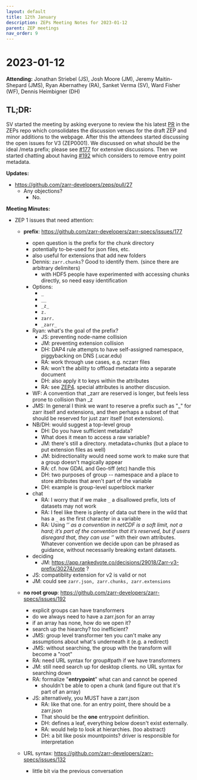 ```yaml
---
layout: default
title: 12th January
description: ZEPs Meeting Notes for 2023-01-12
parent: ZEP meetings
nav_order: 9
---
```


# 2023-01-12

**Attending:** Jonathan Striebel (JS), Josh Moore (JM), Jeremy Maitin-Shepard (JMS), Ryan Abernathey (RA), Sanket Verma (SV), Ward Fisher (WF), Dennis Heimbigner (DH)

## TL;DR:

SV started the meeting by asking everyone to review the his latest [PR](https://github.com/zarr-developers/zeps/pull/27) in the ZEPs repo which consolidates the discussion venues for the draft ZEP and minor additions to the webpage. After this the attendees started discussing the open issues for V3 (ZEP0001). We discussed on what should be the ideal /meta prefix; please see [#177](https://github.com/zarr-developers/zarr-specs/issues/177) for extensive discussions. Then we started chatting about having [#192](https://github.com/zarr-developers/zarr-specs/issues/192) which considers to remove entry point metadata.

**Updates:**

- <https://github.com/zarr-developers/zeps/pull/27>
    - Any objections?
        - No.

**Meeting Minutes:**

- ZEP 1 issues that need attention:
  - **prefix**: <https://github.com/zarr-developers/zarr-specs/issues/177>
    - open question is the prefix for the chunk directory
    - potentially to-be-used for json files, etc.
    - also useful for extensions that add new folders
    - Dennis: `zarr.chunks`? Good to identify them. (since there are arbitrary delimiters)
      - with HDF5 people have experimented with accessing chunks directly, so need easy identification
    - Options:
      - `_`
      - `__`
      - `_z_`
      - `z.`
      - `zarr.`
      - `_zarr_`
    - Ryan: what's the goal of the prefix?
      - JS: preventing node-name collision
      - JM: preventing extension collision
      - DH: DAP4 rule attempts to have self-assigned namespace, piggybacking on DNS (.ucar.edu)
      - RA: work through use cases, e.g. nczarr files
      - RA: won't the ability to offload metadata into a separate document
      - DH: also apply it to keys within the attributes
      - RA: see [ZEP4](https://github.com/zarr-developers/zeps/pull/28). special attributes is another discusion.
    - WF: A convention that _zarr are reserved is longer, but feels less prone to collision than _z
    - JMS: In general I think we want to reserve a prefix such as "_" for zarr itself and extensions, and then perhaps a subset of that should be reserved for just zarr itself (not extensions).
    - NB/DH: would suggest a top-level group
      - DH: Do you have sufficient metadata?
      - What does it mean to access a raw variable?
      - JM: there's still a directory. metadata+chunks (but a place to put extension files as well)
      - JM: bidirectionality would need some work to make sure that a group doesn't magically appear
      - RA: cf. how GDAL and Geo-tiff (etc) handle this
      - DH: two purposes of group -- namespace and a place to store attributes that aren't part of the variable
      - DH: example is group-level superblock marker
    - chat
      - RA: I worry that if we make `_` a disallowed prefix, lots of datasets may not work
      - RA: I feel like there is plenty of data out there in the wild that has a `_` as the first character in a variable
      - RA: Using ‘_’ as a convention in netCDF is a soft limit, not a hard; it’s part of the convention that it’s reserved, but if users disregard that, they can use ‘_’ with their own attributes.  Whatever convention we decide upon can be phrased as guidance, without necessarily breaking extant datasets.
     - deciding
       - JM: <https://app.rankedvote.co/decisions/29018/Zarr-v3-prefix/30274/vote> ?
     - JS: compatiblity extension for v2 is valid or not
     - JM: could see `zarr.json, zarr.chunks, zarr.extensions`
      
  - **no root group**: <https://github.com/zarr-developers/zarr-specs/issues/192>
    - explicit groups can have transformers
    - do we always need to have a zarr.json for an array
    - if an array has none, how do we open it?
    - search up the hiearchy? too inefficient?
    - JMS: group level transformer ten you can't make any assumptions about what's underneath it (e.g. a redirect)
    - JMS: without searching, the group with the transform will become a "root"
    - RA: need URL syntax for group#path if we have transformers
    - JM: still need search up for desktop clients. no URL syntax for searching down
    - RA: formalize "**entrypoint**" what can and cannot be opened
      - shouldn't be able to open a chunk (and figure out that it's part of an array)
    - JS: alternatively, you MUST have a zarr.json
      - RA: like that one. for an entry point, there should be a zarr.json
      - That should be the **one** entrypoint definition.
      - DH: defines a leaf, everything below doesn't exist externally.
      - RA: would help to look at hierarchies. (too abstract)
      - DH: a bit like posix mountpoints? driver is responsible for interpretation
    
  - URL syntax: <https://github.com/zarr-developers/zarr-specs/issues/132>
    - little bit via the previous conversation
